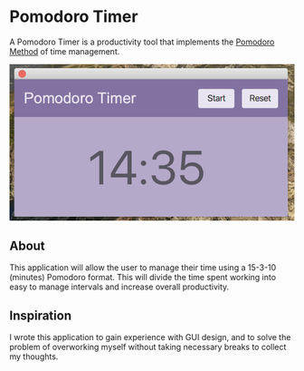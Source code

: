# Pomodoro Timer

A Pomodoro Timer is a productivity tool that implements the [Pomodoro Method](https://en.wikipedia.org/wiki/Pomodoro_Technique) of time management.

![Pomodoro GUI](PomodoroGUI.png?raw=true)

## About
This application will allow the user to manage their time using a 15-3-10 (minutes) Pomodoro format. This will divide the time spent working into easy to manage intervals and increase overall productivity.

## Inspiration
I wrote this application to gain experience with GUI design, and to solve the problem of overworking myself without taking necessary breaks to collect my thoughts.